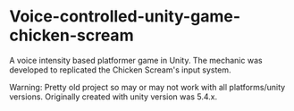 # Voice-controlled-unity-game-chicken-scream
A voice intensity based platformer game in Unity. The mechanic was developed to replicated the Chicken Scream's input system.

Warning: Pretty old project so may or may not work with all platforms/unity versions. Originally created with unity version was 5.4.x.
